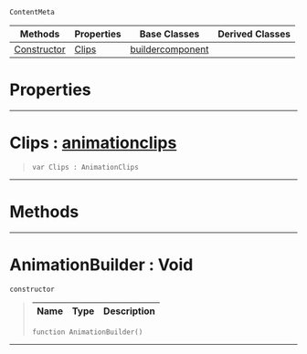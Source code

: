 `ContentMeta`

|Methods|Properties|Base Classes|Derived Classes|
|---|---|---|---|
|[ Constructor](https://github.com/dragonCASTjosh/PlasmaDocs/blob/master/code_reference/class_reference/animationbuilder.markdown#animationbuilder-void)|[ Clips](https://github.com/dragonCASTjosh/PlasmaDocs/blob/master/code_reference/class_reference/animationbuilder.markdown#clips-plasma-engine-docume)|[buildercomponent](https://github.com/dragonCASTjosh/PlasmaDocs/blob/master/code_reference/class_reference/buildercomponent.markdown)| |


 #  Properties


---  
 #  Clips : [animationclips](https://github.com/dragonCASTjosh/PlasmaDocs/blob/master/code_reference/class_reference/animationclips.markdown)

> 
> ``` lang=cpp, name=Lightning
> var Clips : AnimationClips


---  
 #  Methods


---  
 #  AnimationBuilder : Void

 `constructor`

> 
> |Name|Type|Description|
> |---|---|---|
> ``` lang=cpp, name=Lightning
> function AnimationBuilder()
> ``` 


---  
 

 